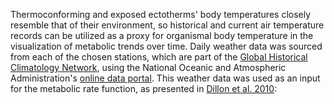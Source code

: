 Thermoconforming and exposed ectotherms' body temperatures closely resemble that of their environment, so historical and current air temperature records can be utilized as a proxy for organismal body temperature in the visualization of metabolic trends over time. Daily weather data was sourced from each of the chosen stations, which are part of the [Global Historical Climatology Network](https://www.ncdc.noaa.gov/ghcn-daily-description), using the National Oceanic and Atmospheric Administration's [online data portal](https://www.ncdc.noaa.gov/cdo-web/search). This weather data was used as an input for the metabolic rate function, as presented in [Dillon et al. 2010](https://www.nature.com/articles/nature09407?page=6): 


